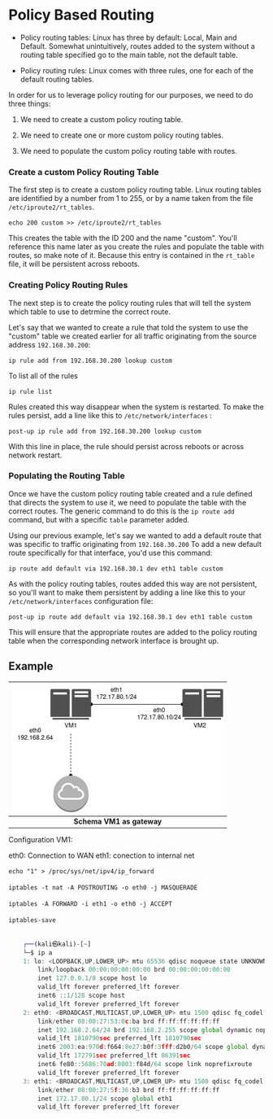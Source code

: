 # Policy Based Routing

- Policy routing tables: Linux has three by default: Local, Main and Default. Somewhat unintuitively, routes added to the system without a routing table specified go to the main table, not the default table.

- Policy routing rules: Linux comes with three rules, one for each of the default routing tables.

In order for us to leverage policy routing for our purposes, we need to do three things:

1. We need to create a custom policy routing table.

2. We need to create one or more custom policy routing tables.

3. We need to populate the custom policy routing table with routes.

### Create a custom Policy Routing Table

The first step is to create a custom policy routing table. Linux routing tables are identified by a number from 1 to 255, or by a name taken from the file `/etc/iproute2/rt_tables`. 

    echo 200 custom >> /etc/iproute2/rt_tables

This creates the table with the ID 200 and the name "custom". You'll reference this name later as you create the rules and populate the table with routes, so make note of it. Because this entry is contained in the `rt_table` file, it will be persistent across reboots.

### Creating Policy Routing Rules

The next step is to create the policy routing rules that will tell the system which table to use to detrmine the correct route.

Let's say that we wanted to create a rule that told the system to use the "custom" table we created earlier for all traffic originating from the source address `192.168.30.200`:

    ip rule add from 192.168.30.200 lookup custom

To list all of the rules

    ip rule list

Rules created this way disappear when the system is restarted. To make the rules persist, add a line like this to `/etc/network/interfaces` :

    post-up ip rule add from 192.168.30.200 lookup custom

With this line in place, the rule should persist across reboots or across network restart.

### Populating the Routing Table

Once we have the custom policy routing table created and a rule defined that directs the system to use it, we need to populate the table with the correct routes. The generic command to do this is the `ip route add` command, but with a specific `table` parameter added.

Using our previous example, let's say we wanted to add a default route that was specific to traffic originating from `192.168.30.200`
To add a new default route specifically for that interface, you'd use this command:

    ip route add default via 192.168.30.1 dev eth1 table custom

As with the policy routing tables, routes added this way are not persistent, so you'll want to make them persistent by adding a line like this to your `/etc/network/interfaces` configuration file:

    post-up ip route add default via 192.168.30.1 dev eth1 table custom

This will ensure that the appropriate routes are added to the policy routing table when the corresponding network interface is brought up.


## Example


| ![](/IMGS/host_as_gateway.png) |
|:--:|
| <b> Schema VM1 as gateway </b> |


Configuration VM1:

eth0: Connection to WAN
eth1: conection to internal net

    echo "1" > /proc/sys/net/ipv4/ip_forward

    iptables -t nat -A POSTROUTING -o eth0 -j MASQUERADE

    iptables -A FORWARD -i eth1 -o eth0 -j ACCEPT

    iptables-save

```js

    ┌──(kali㉿kali)-[~]
    └─$ ip a    
    1: lo: <LOOPBACK,UP,LOWER_UP> mtu 65536 qdisc noqueue state UNKNOWN group default qlen 1000
        link/loopback 00:00:00:00:00:00 brd 00:00:00:00:00:00
        inet 127.0.0.1/8 scope host lo
        valid_lft forever preferred_lft forever
        inet6 ::1/128 scope host 
        valid_lft forever preferred_lft forever
    2: eth0: <BROADCAST,MULTICAST,UP,LOWER_UP> mtu 1500 qdisc fq_codel state UP group default qlen 1000
        link/ether 08:00:27:53:0c:ba brd ff:ff:ff:ff:ff:ff
        inet 192.168.2.64/24 brd 192.168.2.255 scope global dynamic noprefixroute eth0
        valid_lft 1810790sec preferred_lft 1810790sec
        inet6 2003:ea:970d:f664:8e27:b0f:3fff:d2b0/64 scope global dynamic noprefixroute 
        valid_lft 172791sec preferred_lft 86391sec
        inet6 fe80::5686:70ad:8003:f84d/64 scope link noprefixroute 
        valid_lft forever preferred_lft forever
    3: eth1: <BROADCAST,MULTICAST,UP,LOWER_UP> mtu 1500 qdisc fq_codel state UP group default qlen 1000
        link/ether 08:00:27:5f:36:b3 brd ff:ff:ff:ff:ff:ff
        inet 172.17.80.1/24 scope global eth1
        valid_lft forever preferred_lft forever

```
